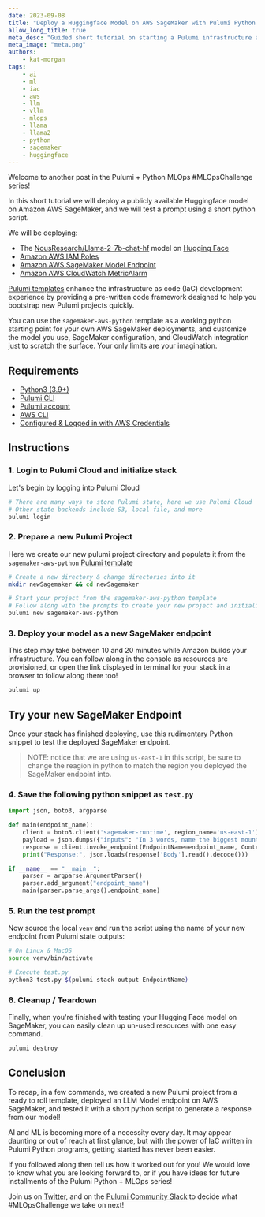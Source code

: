 ```yaml
---
date: 2023-09-08
title: "Deploy a Huggingface Model on AWS SageMaker with Pulumi Python IaC"
allow_long_title: true
meta_desc: "Guided short tutorial on starting a Pulumi infrastructure as code project to deploy Huggingface LLM Models on Amazon SageMaker machine learning platform"
meta_image: "meta.png"
authors:
    - kat-morgan
tags:
    - ai
    - ml
    - iac
    - aws
    - llm
    - vllm
    - mlops
    - llama
    - llama2
    - python
    - sagemaker
    - huggingface
---
```


Welcome to another post in the Pulumi + Python MLOps #MLOpsChallenge series!

In this short tutorial we will deploy a publicly available Huggingface model on Amazon AWS SageMaker, and we will test a prompt using a short python script.

We will be deploying:

* The [NousResearch/Llama-2-7b-chat-hf](https://huggingface.co/NousResearch/Llama-2-7b-chat-hf) model on [Hugging Face](https://huggingface.co/) 
* [Amazon AWS IAM Roles](https://www.pulumi.com/registry/packages/aws/api-docs/iam/role/)
* [Amazon AWS SageMaker Model Endpoint](https://www.pulumi.com/registry/packages/aws/api-docs/sagemaker/model/)
* [Amazon AWS CloudWatch MetricAlarm](https://www.pulumi.com/registry/packages/aws/api-docs/cloudwatch/metricalarm/)

[Pulumi templates](../how-to-create-and-share-a-pulumi-template) enhance the infrastructure as code (IaC) development experience by providing a pre-written code framework designed to help you bootstrap new Pulumi projects quickly.

You can use the `sagemaker-aws-python` template as a working python starting point for your own AWS SageMaker deployments, and customize the model you use, SageMaker configuration, and CloudWatch integration just to scratch the surface. Your only limits are your imagination.

## Requirements

* [Python3 (3.9+)](https://www.python.org/downloads/)
* [Pulumi CLI](https://www.pulumi.com/docs/install/)
* [Pulumi account](https://app.pulumi.com/signup)
* [AWS CLI](https://docs.aws.amazon.com/cli/latest/userguide/getting-started-install.html)
* [Configured & Logged in with AWS Credentials](https://docs.aws.amazon.com/cli/latest/userguide/cli-chap-authentication.html)

## Instructions

### 1. Login to Pulumi Cloud and initialize stack

Let's begin by logging into Pulumi Cloud

```bash
# There are many ways to store Pulumi state, here we use Pulumi Cloud
# Other state backends include S3, local file, and more
pulumi login
```

### 2. Prepare a new Pulumi Project

Here we create our new pulumi project directory and populate it from the `sagemaker-aws-python` [Pulumi template](https://github.com/pulumi/templates)

```bash
# Create a new directory & change directories into it
mkdir newSagemaker && cd newSagemaker

# Start your project from the sagemaker-aws-python template
# Follow along with the prompts to create your new project and initialize a stack
pulumi new sagemaker-aws-python
```

### 3. Deploy your model as a new SageMaker endpoint

This step may take between 10 and 20 minutes while Amazon builds your infrastructure. You can follow along in the console as resources are provisioned, or open the link displayed in terminal for your stack in a browser to follow along there too!

```bash
pulumi up
```

## Try your new SageMaker Endpoint

Once your stack has finished deploying, use this rudimentary Python snippet to test the deployed SageMaker endpoint.

> NOTE: notice that we are using `us-east-1` in this script, be sure to change the reagion in python to match the region you deployed the SageMaker endpoint into.

### 4. Save the following python snippet as `test.py`

```python
import json, boto3, argparse

def main(endpoint_name):
    client = boto3.client('sagemaker-runtime', region_name='us-east-1')
    payload = json.dumps({"inputs": "In 3 words, name the biggest mountain on earth?"})
    response = client.invoke_endpoint(EndpointName=endpoint_name, ContentType="application/json", Body=payload)
    print("Response:", json.loads(response['Body'].read().decode()))

if __name__ == "__main__":
    parser = argparse.ArgumentParser()
    parser.add_argument("endpoint_name")
    main(parser.parse_args().endpoint_name)
```

### 5. Run the test prompt

Now source the local `venv` and run the script using the name of your new endpoint from Pulumi state outputs:

```bash
# On Linux & MacOS
source venv/bin/activate

# Execute test.py
python3 test.py $(pulumi stack output EndpointName)
```

### 6. Cleanup / Teardown

Finally, when you're finished with testing your Hugging Face model on SageMaker, you can easily clean up un-used resources with one easy command.

```bash
pulumi destroy
```

## Conclusion

To recap, in a few commands, we created a new Pulumi project from a ready to roll template, deployed an LLM Model endpoint on AWS SageMaker, and tested it with a short python script to generate a response from our model!

AI and ML is becoming more of a necessity every day. It may appear daunting or out of reach at first glance, but with the power of IaC written in Pulumi Python programs, getting started has never been easier. 

If you followed along then tell us how it worked out for you! We would love to know what you are looking forward to, or if you have ideas for future installments of the Pulumi Python + MLOps series!

Join us on [Twitter](https://twitter.com/pulumicorp), and on the [Pulumi Community Slack](https://slack.pulumi.com) to decide what #MLOpsChallenge we take on next!